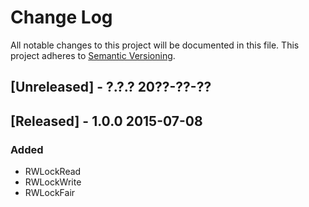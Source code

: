 # Change Log
All notable changes to this project will be documented in this file.
This project adheres to [Semantic Versioning](http://semver.org/).

## [Unreleased] - ?.?.? 20??-??-??

## [Released] - 1.0.0 2015-07-08
### Added
- RWLockRead
- RWLockWrite
- RWLockFair
